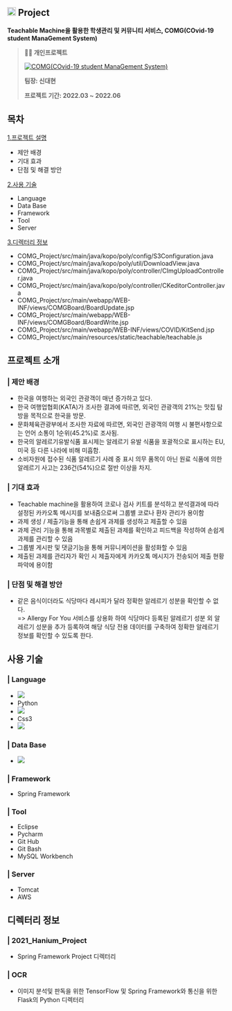 ## <img width=20px src=https://user-images.githubusercontent.com/42789819/115147514-42221300-a096-11eb-9526-a68b8094f79c.png>  Project
**Teachable Machine을 활용한 학생관리 및 커뮤니티 서비스, COMG(COvid-19 student ManaGement System)**

> **👨‍🏫  개인프로젝트**
> 
> [![COMG(COvid-19 student ManaGement System)](https://user-images.githubusercontent.com/80372103/182903943-9c9fb79e-f281-40ec-b735-4c05c305a2d2.png)](https://youtu.be/ZaGxmUL0TSk)
> 
> **팀장: 신대현**  
> 
> **프로젝트 기간: 2022.03 ~ 2022.06**  
## 목차
[1.프로젝트 설명](#프로젝트-설명)
* 제안 배경
* 기대 효과
* 단점 및 해결 방안
  
[2.사용 기술](#솔루션에-사용된-기술-및-버전)
*  Language
*  Data Base
*  Framework
*  Tool
*  Server
  
[3.디렉터리 정보](#디렉터리-정보)
* COMG_Project/src/main/java/kopo/poly/config/S3Configuration.java
* COMG_Project/src/main/java/kopo/poly/util/DownloadView.java
* COMG_Project/src/main/java/kopo/poly/controller/CImgUploadController.java
* COMG_Project/src/main/java/kopo/poly/controller/CKeditorController.java
* COMG_Project/src/main/webapp/WEB-INF/views/COMGBoard/BoardUpdate.jsp
* COMG_Project/src/main/webapp/WEB-INF/views/COMGBoard/BoardWrite.jsp
* COMG_Project/src/main/webapp/WEB-INF/views/COVID/KitSend.jsp
* COMG_Project/src/main/resources/static/teachable/teachable.js<br>
  

## 프로젝트 소개
### | 제안 배경
* 한국을 여행하는 외국인 관광객이 매년 증가하고 있다.
* 한국 여행업협회(KATA)가 조사한 결과에 따르면, 외국인 관광객의 21%는 맛집 탐방을 목적으로 한국을 방문.
* 문화체육관광부에서 조사한 자료에 따르면, 외국인 관광객의 여행 시 불편사항으로는 언어 소통이 1순위(45.2%)로 조사됨.
* 한국의 알레르기유발식품 표시제는 알레르기 유발 식품을 포괄적으로 표시하는 EU, 미국 등 다른 나라에 비해 미흡함.
* 소비자원에 접수된 식품 알레르기 사례 중 표시 의무 품목이 아닌 원료 식품에 의한 알레르기 사고는 236건(54%)으로 절반 이상을 차지.
### | 기대 효과
* Teachable machine을 활용하여 코로나 검사 키트를 분석하고 분석결과에 따라 설정된 카카오톡 메시지를 보내줌으로써 그룹별 코로나 환자 관리가 용이함
* 과제 생성 / 제출기능을 통해 손쉽게 과제를 생성하고 제출할 수 있음
* 과제 관리 기능을 통해 과목별로 제출된 과제를 확인하고 피드백을 작성하여 손쉽게 과제를 관리할 수 있음
* 그룹별 게시판 및 댓글기능을 통해 커뮤니케이션을 활성화할 수 있음
* 제출된 과제를 관리자가 확인 시 제출자에게 카카오톡 메시지가 전송되어 제출 현황 파악에 용이함
### | 단점 및 해결 방안
* 같은 음식이더라도 식당마다 레시피가 달라 정확한 알레르기 성분을 확인할 수 없다. 
<br>=> Allergy For You 서비스를 상용화 하여 식당마다 등록된 알레르기 성분 외 알레르기 성분을 추가 등록하여 해당 식당 전용 데이터를 구축하여 정확한 알레르기 정보를 확인할 수 있도록 한다.
## 사용 기술
### | Language 
* <img src="https://img.shields.io/badge/Java-색코드?style=for-the-badge&logo=이미지 이름&logoColor=white">
* Python 
* <img src="https://img.shields.io/badge/JavaScript-F7DF1E?style=for-the-badge&logo=JavaScript&logoColor=white">
* Css3
* <img src="https://img.shields.io/badge/Html5-E34F26?style=for-the-badge&logo=HTML5&logoColor=white">
### | Data Base
* <img src="https://img.shields.io/badge/MariaDB-003545?style=for-the-badge&logo=MariaDB&logoColor=white">
### | Framework
* Spring Framework 
### | Tool
* Eclipse
* Pycharm
* Git Hub
* Git Bash
* MySQL Workbench
### | Server
* Tomcat 
* AWS
## 디렉터리 정보
### | 2021_Hanium_Project
* Spring Framework Project 디렉터리
### | OCR
* 이미지 분석및 판독을 위한 TensorFlow 및 Spring Framework와 통신을 위한 Flask의 Python 디렉터리
